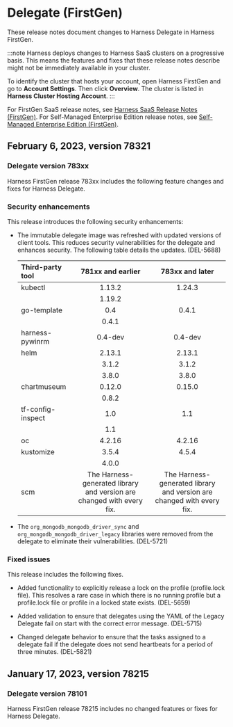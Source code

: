 # Delegate (FirstGen)

These release notes document changes to Harness Delegate in Harness FirstGen.

:::note
Harness deploys changes to Harness SaaS clusters on a progressive basis. This means the features and fixes that these release notes describe might not be immediately available in your cluster. 

To identify the cluster that hosts your account, open Harness FirstGen and go to **Account Settings**. Then click **Overview**. The cluster is listed in **Harness Cluster Hosting Account**.
:::

For FirstGen SaaS release notes, see [Harness SaaS Release Notes (FirstGen)](/docs/first-gen/firstgen-release-notes/harness-saa-s-release-notes.md). For Self-Managed Enterprise Edition release notes, see [Self-Managed Enterprise Edition (FirstGen)](/docs/first-gen/firstgen-release-notes/harness-on-prem-release-notes.md).


## February 6, 2023, version 78321
### Delegate version 783xx

Harness FirstGen release 783xx includes the following feature changes and fixes for Harness Delegate.

### Security enhancements

This release introduces the following security enhancements:

- The immutable delegate image was refreshed with updated versions of client tools. This reduces security vulnerabilities for the delegate and enhances security. The following table details the updates. (DEL-5688)
  
  | **Third-party tool** | **781xx and earlier** | **783xx and later** |
  | :-- | :-: | :-: |
  | kubectl | 1.13.2 | 1.24.3 |
  | | 1.19.2 | |
  | go-template | 0.4 | 0.4.1 |
  | | 0.4.1 | |
  | harness-pywinrm | 0.4-dev | 0.4-dev |
  | helm | 2.13.1 | 2.13.1 |
  | | 3.1.2 | 3.1.2 |
  | | 3.8.0 | 3.8.0 |
  | chartmuseum | 0.12.0 | 0.15.0 |
  | | 0.8.2 | |
  | tf-config-inspect | 1.0 | 1.1 |
  | | 1.1 | |
  | oc | 4.2.16 | 4.2.16 |
  | kustomize | 3.5.4 | 4.5.4 |
  | | 4.0.0 | |
  | scm | The Harness-generated library and version are changed with every fix. | The Harness-generated library and version are changed with every fix. |
  
  
- The `org_mongodb_mongodb_driver_sync` and `org_mongodb_mongodb_driver_legacy` libraries were removed from the delegate to eliminate their vulnerabilities. (DEL-5721) 


### Fixed issues

This release includes the following fixes.

- Added functionality to explicitly release a lock on the profile (profile.lock file). This resolves a rare case in which there is no running profile but a profile.lock file or profile in a locked state exists. (DEL-5659)

- Added validation to ensure that delegates using the YAML of the Legacy Delegate fail on start with the correct error message. (DEL-5715)

- Changed delegate behavior to ensure that the tasks assigned to a delegate fail if the delegate does not send heartbeats for a period of three minutes. (DEL-5821)


## January 17, 2023, version 78215
### Delegate version 78101

Harness FirstGen release 78215 includes no changed features or fixes for Harness Delegate.

